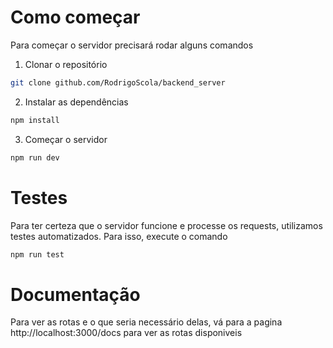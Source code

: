 # Como começar

Para começar o servidor precisará rodar alguns comandos

1. Clonar o repositório

```bash
git clone github.com/RodrigoScola/backend_server
```

2. Instalar as dependências

```bash
npm install
```

3. Começar o servidor

```bash
npm run dev
```

# Testes

Para ter certeza que o servidor funcione e processe os requests, utilizamos testes automatizados. Para isso, execute o comando

```bash
npm run test
```

# Documentação

Para ver as rotas e o que seria necessário delas, vá para a pagina http://localhost:3000/docs para ver as rotas disponiveis
